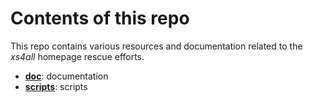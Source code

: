 # Contents of this repo

This repo contains various resources and documentation related to the *xs4all* homepage rescue efforts.


* [**doc**](./doc): documentation
* [**scripts**](./scripts): scripts

